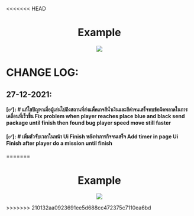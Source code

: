 
<<<<<<< HEAD
<center>
<h1>Example</h1>
<img src="ScreenImage/Animation.gif">
</center>

# CHANGE LOG:
## 27-12-2021:
#### [✅]: # แก้ไขปัญหาเมื่อผู้เล่นไปถึงสถานที่ส่งแพ็คเกจสีน้ำเงินและสีดำจนเสร็จพบข้อผิดพลาดในการเคลื่อนที่เร็วขึ้น Fix problem when player reaches place blue and black send package until finish then found bug player speed move still faster 
#### [✅]: # เพิ่มตัวจับเวลาในหน้า Ui Finish หลังทำภารกิจจนเสร็จ Add timer in page Ui Finish after player do a mission until finish
=======
<h1 align="center">Example</h1>
<p align="center"><img src="ScreenImage/Animation.gif">
</p>
>>>>>>> 210132aa0923691ee5d688cc472375c7110ea6bd
